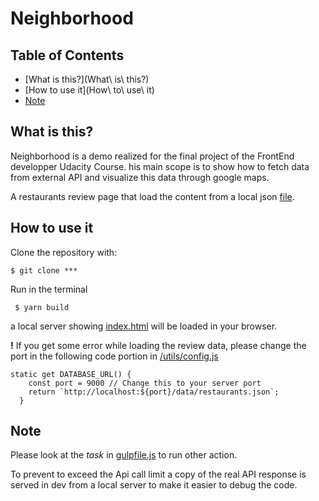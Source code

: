 # Neighborhood

## Table of Contents
* [What is this?](What\ is\ this?)
* [How to use it](How\ to\ use\ it)
* [Note](Note)


## What is this?
Neighborhood is a demo realized for the final project of the FrontEnd developper Udacity Course. his main scope is to show how to fetch data from external API and visualize this data through google maps.

A restaurants review page that load the content from a local json [file](/app/data/restaurants.json).

## How to use it

Clone the repository with:

```
$ git clone ***
```


Run in the terminal 
```
 $ yarn build
```

a local server showing [index.html](/app/index.html) will be loaded in your browser.

__!__  If you get some error while loading the review data, please change the port in the following code portion in [/utils/config.js](./utils/config.js)

```
static get DATABASE_URL() {
    const port = 9000 // Change this to your server port
    return `http://localhost:${port}/data/restaurants.json`;
  }

```
## Note

Please look at the _task_ in [gulpfile.js](gulpfile.js) to run other action.

To prevent to exceed the Api call limit a copy of the real API response is served in dev from a local server to make it easier to debug the code.